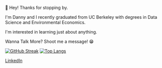 👋 Hey! Thanks for stopping by.

I'm Danny and I recently graduated from UC Berkeley with degrees in Data Science and Environmental Economics. 

I'm interested in learning just about anything.

Wanna Talk More? Shoot me a message!  :grin:

[![GitHub Streak](http://github-readme-streak-stats.herokuapp.com?user=dannyticknor&theme=dark&background=000000)](https://git.io/streak-stats)
[![Top Langs](https://github-readme-stats.vercel.app/api/top-langs/?username=dannyticknor&layout=compact&theme=vision-friendly-dark)](https://github.com/anuraghazra/github-readme-stats)


[LinkedIn](https://www.linkedin.com/in/dannyticknor/)

<!---
dannyticknor/dannyticknor is a ✨ special ✨ repository because its `README.md` (this file) appears on your GitHub profile.
You can click the Preview link to take a look at your changes.
--->
